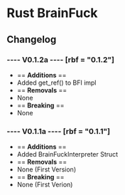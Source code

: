 # Rust BrainFuck

## Changelog

### ---- V0.1.2a ---- [rbf = "0.1.2"]
- == **Additions** ==
- Added get_ref() to BFI impl
- == **Removals** ==
- None
- == **Breaking** ==
- None


### ---- V0.1.1a ---- [rbf = "0.1.1"]
- == **Additions** ==
- Added BrainFuckInterpreter Struct
- == **Removals** ==
- None (First Version)
- == **Breaking** ==
- None (First Verion)
